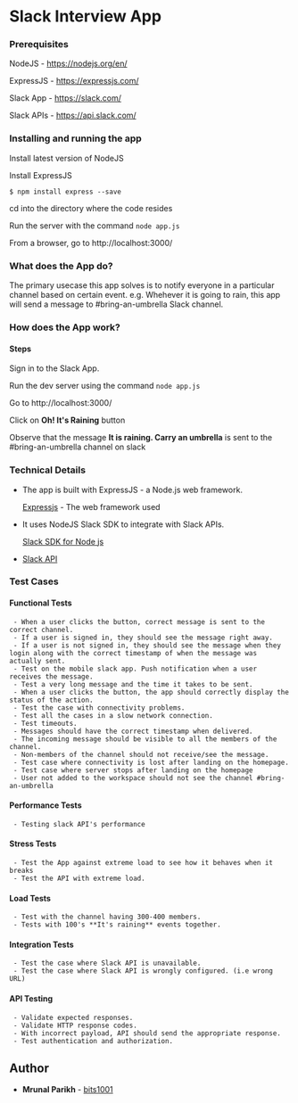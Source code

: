 # Slack Interview App

### Prerequisites

NodeJS - https://nodejs.org/en/

ExpressJS - https://expressjs.com/

Slack App - https://slack.com/

Slack APIs - https://api.slack.com/


### Installing and running the app
Install latest version of NodeJS

Install ExpressJS 
```
$ npm install express --save
```
cd into the directory where the code resides

Run the server with the command `node app.js`

From a browser, go to http://localhost:3000/

### What does the App do?
The primary usecase this app solves is to notify everyone in a particular channel based on certain event.
e.g. Whehever it is going to rain, this app will send a message to #bring-an-umbrella Slack channel. 

### How does the App work?
#### Steps

Sign in to the Slack App.

Run the dev server using the command `node app.js`

Go to http://localhost:3000/

Click on **Oh! It's Raining** button

Observe that the message **It is raining. Carry an umbrella** is sent to the #bring-an-umbrella channel on slack


### Technical Details
* The app is built with ExpressJS - a Node.js web framework. 

    [Expressjs](https://expressjs.com/) - The web framework used

* It uses NodeJS Slack SDK to integrate with Slack APIs. 

    [Slack SDK for Node js](https://slackapi.github.io/node-slack-sdk)

* [Slack API](https://api.slack.com/)


### Test Cases
#### Functional Tests
     - When a user clicks the button, correct message is sent to the correct channel.
     - If a user is signed in, they should see the message right away.
     - If a user is not signed in, they should see the message when they login along with the correct timestamp of when the message was actually sent.
     - Test on the mobile slack app. Push notification when a user receives the message.
     - Test a very long message and the time it takes to be sent.
     - When a user clicks the button, the app should correctly display the status of the action.
     - Test the case with connectivity problems.
     - Test all the cases in a slow network connection.
     - Test timeouts.
     - Messages should have the correct timestamp when delivered.
     - The incoming message should be visible to all the members of the channel.
     - Non-members of the channel should not receive/see the message.
     - Test case where connectivity is lost after landing on the homepage.
     - Test case where server stops after landing on the homepage
     - User not added to the workspace should not see the channel #bring-an-umbrella
#### Performance Tests
     - Testing slack API's performance
#### Stress Tests
     - Test the App against extreme load to see how it behaves when it breaks
     - Test the API with extreme load.
#### Load Tests
     - Test with the channel having 300-400 members.
     - Tests with 100's **It's raining** events together.
#### Integration Tests
     - Test the case where Slack API is unavailable.
     - Test the case where Slack API is wrongly configured. (i.e wrong URL)
#### API Testing
     - Validate expected responses.
     - Validate HTTP response codes.
     - With incorrect payload, API should send the appropriate response.
     - Test authentication and authorization.

## Author

* **Mrunal Parikh** - [bits1001](https://github.com/bits1001/slack-api-interview)
